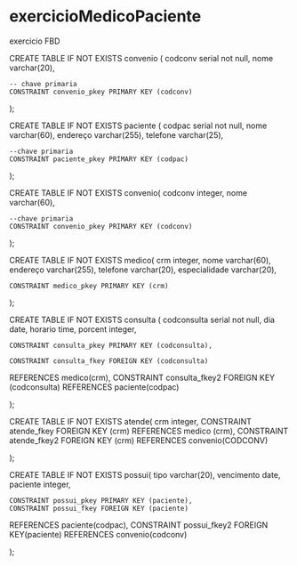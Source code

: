 # exercicioMedicoPaciente
exercicio FBD


CREATE TABLE IF NOT EXISTS convenio (
	codconv serial not null,
	nome varchar(20),
	
	-- chave primaria
	CONSTRAINT convenio_pkey PRIMARY KEY (codconv)
);

CREATE TABLE IF NOT EXISTS paciente (
	codpac serial not null,
	nome varchar(60),
	endereço varchar(255),
	telefone varchar(25),
	
	--chave primaria
	CONSTRAINT paciente_pkey PRIMARY KEY (codpac)

);

CREATE TABLE IF NOT EXISTS convenio(
	codconv integer,
	nome varchar(60),
	
	--chave primaria
	CONSTRAINT convenio_pkey PRIMARY KEY (codconv)

);

CREATE TABLE IF  NOT EXISTS medico(
	crm integer,
	nome varchar(60),
	endereço varchar(255),
	telefone varchar(20),
	especialidade varchar(20),
	
	CONSTRAINT medico_pkey PRIMARY KEY (crm)

);

CREATE TABLE IF NOT EXISTS consulta (
	codconsulta serial not null,
	dia date,
	horario time,
	porcent integer,
	
	CONSTRAINT consulta_pkey PRIMARY KEY (codconsulta),
	
	CONSTRAINT consulta_fkey FOREIGN KEY (codconsulta)
REFERENCES medico(crm),
	  CONSTRAINT consulta_fkey2 FOREIGN KEY (codconsulta) REFERENCES paciente(codpac)

);

CREATE TABLE IF NOT EXISTS atende(
	crm integer,
	CONSTRAINT atende_fkey FOREIGN KEY (crm)
REFERENCES medico (crm),
	CONSTRAINT atende_fkey2 FOREIGN KEY (crm) REFERENCES convenio(CODCONV)

);

CREATE TABLE IF NOT EXISTS possui(
	tipo varchar(20),
	vencimento date,
	paciente integer,
	
	CONSTRAINT possui_pkey PRIMARY KEY (paciente),
	CONSTRAINT possui_fkey FOREIGN KEY (paciente)
REFERENCES paciente(codpac),
CONSTRAINT possui_fkey2 FOREIGN KEY(paciente) REFERENCES convenio(codconv)
	
);


